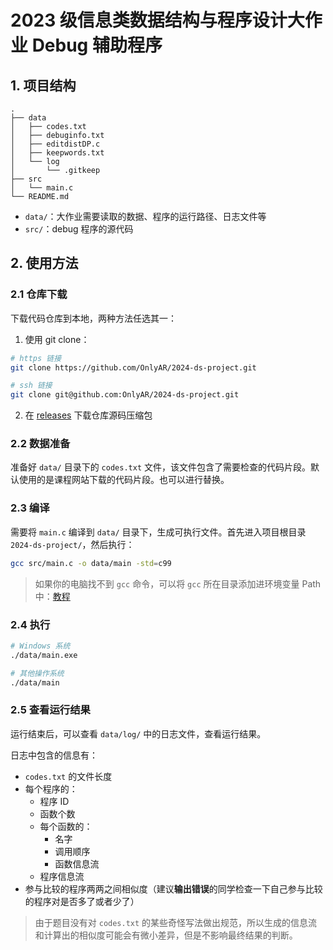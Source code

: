 # 2023 级信息类数据结构与程序设计大作业 Debug 辅助程序

## 1. 项目结构

```text
.
├── data
│   ├── codes.txt
│   ├── debuginfo.txt
│   ├── editdistDP.c
│   ├── keepwords.txt
│   └── log
│       └── .gitkeep
├── src
│   └── main.c
└── README.md
```

- `data/`：大作业需要读取的数据、程序的运行路径、日志文件等
- `src/`：debug 程序的源代码

## 2. 使用方法

### 2.1 仓库下载

下载代码仓库到本地，两种方法任选其一：

1. 使用 git clone：

```bash
# https 链接
git clone https://github.com/OnlyAR/2024-ds-project.git

# ssh 链接
git clone git@github.com:OnlyAR/2024-ds-project.git
```

2. 在 [releases](https://github.com/OnlyAR/2024-ds-project/releases) 下载仓库源码压缩包

### 2.2 数据准备

准备好 `data/` 目录下的 `codes.txt` 文件，该文件包含了需要检查的代码片段。默认使用的是课程网站下载的代码片段。也可以进行替换。

### 2.3 编译

需要将 `main.c` 编译到 `data/` 目录下，生成可执行文件。首先进入项目根目录 `2024-ds-project/`，然后执行：

```bash
gcc src/main.c -o data/main -std=c99
```

> 如果你的电脑找不到 `gcc` 命令，可以将 `gcc` 所在目录添加进环境变量 Path 中：[教程](https://blog.csdn.net/weixin_45684731/article/details/132915568)

### 2.4 执行

```bash
# Windows 系统
./data/main.exe

# 其他操作系统
./data/main
```

### 2.5 查看运行结果

运行结束后，可以查看 `data/log/` 中的日志文件，查看运行结果。

日志中包含的信息有：
- `codes.txt` 的文件长度
- 每个程序的：
  - 程序 ID
  - 函数个数
  - 每个函数的：
    - 名字
    - 调用顺序
    - 函数信息流
  - 程序信息流
- 参与比较的程序两两之间相似度（建议**输出错误**的同学检查一下自己参与比较的程序对是否多了或者少了）

> 由于题目没有对 `codes.txt` 的某些奇怪写法做出规范，所以生成的信息流和计算出的相似度可能会有微小差异，但是不影响最终结果的判断。